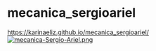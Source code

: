 # mecanica_sergioariel
https://karinaeliz.github.io/mecanica_sergioariel/
[![mecanica-Sergio-Ariel.png](https://i.postimg.cc/YSPqR9qF/mecanica-Sergio-Ariel.png)](https://postimg.cc/3ygTJ3Gr)
